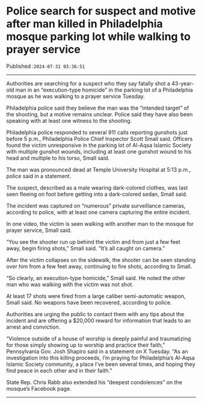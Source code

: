 # Police search for suspect and motive after man killed in Philadelphia mosque parking lot while walking to prayer service

Published :`2024-07-31 03:36:51`

---

Authorities are searching for a suspect who they say fatally shot a 43-year-old man in an “execution-type homicide” in the parking lot of a Philadelphia mosque as he was walking to a prayer service Tuesday.

Philadelphia police said they believe the man was the “intended target” of the shooting, but a motive remains unclear. Police said they have also been speaking with at least one witness to the shooting.

Philadelphia police responded to several 911 calls reporting gunshots just before 5 p.m., Philadelphia Police Chief Inspector Scott Small said. Officers found the victim unresponsive in the parking lot of Al-Aqsa Islamic Society with multiple gunshot wounds, including at least one gunshot wound to his head and multiple to his torso, Small said.

The man was pronounced dead at Temple University Hospital at 5:13 p.m., police said in a statement.

The suspect, described as a male wearing dark-colored clothes, was last seen fleeing on foot before getting into a dark-colored sedan, Small said.

The incident was captured on “numerous” private surveillance cameras, according to police, with at least one camera capturing the entire incident.

In one video, the victim is seen walking with another man to the mosque for prayer service, Small said.

“You see the shooter run up behind the victim and from just a few feet away, begin firing shots,” Small said. “It’s all caught on camera.”

After the victim collapses on the sidewalk, the shooter can be seen standing over him from a few feet away, continuing to fire shots, according to Small.

“So clearly, an execution-type homicide,” Small said. He noted the other man who was walking with the victim was not shot.

At least 17 shots were fired from a large caliber semi-automatic weapon, Small said. No weapons have been recovered, according to police.

Authorities are urging the public to contact them with any tips about the incident and are offering a $20,000 reward for information that leads to an arrest and conviction.

“Violence outside of a house of worship is deeply painful and traumatizing for those simply showing up to worship and practice their faith,” Pennsylvania Gov. Josh Shapiro said in a statement on X Tuesday. “As an investigation into this killing proceeds, I’m praying for Philadelphia’s Al-Aqsa Islamic Society community, a place I’ve been several times, and hoping they find peace in each other and in their faith.”

State Rep. Chris Rabb also extended his “deepest condolences” on the mosque’s Facebook page.

---

